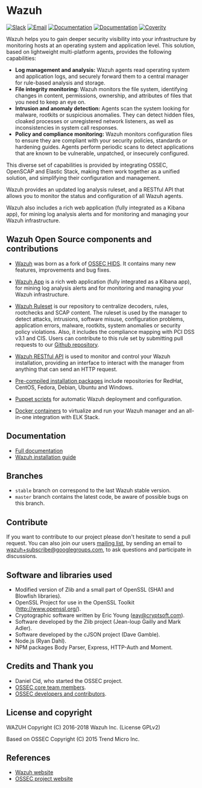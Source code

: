 # Wazuh

[![Slack](https://img.shields.io/badge/slack-join-blue.svg)](https://goo.gl/forms/M2AoZC4b2R9A9Zy12)
[![Email](https://img.shields.io/badge/email-join-blue.svg)](https://groups.google.com/forum/#!forum/wazuh)
[![Documentation](https://img.shields.io/badge/docs-view-green.svg)](https://documentation.wazuh.com)
[![Documentation](https://img.shields.io/badge/web-view-green.svg)](https://wazuh.com)
[![Coverity](https://scan.coverity.com/projects/10992/badge.svg)](https://scan.coverity.com/projects/wazuh-wazuh)

Wazuh helps you to gain deeper security visibility into your infrastructure by monitoring hosts at an operating system and application level. This solution, based on lightweight multi-platform agents, provides the following capabilities:

- **Log management and analysis:** Wazuh agents read operating system and application logs, and securely forward them to a central manager for rule-based analysis and storage.
- **File integrity monitoring:** Wazuh monitors the file system, identifying changes in content, permissions, ownership, and attributes of files that you need to keep an eye on.
- **Intrusion and anomaly detection:** Agents scan the system looking for malware, rootkits or suspicious anomalies. They can detect hidden files, cloaked processes or unregistered network listeners, as well as inconsistencies in system call responses.
- **Policy and compliance monitoring:** Wazuh monitors configuration files to ensure they are compliant with your security policies, standards or hardening guides. Agents perform periodic scans to detect applications that are known to be vulnerable, unpatched, or insecurely configured.

This diverse set of capabilities is provided by integrating OSSEC, OpenSCAP and Elastic Stack, making them work together as a unified solution, and simplifying their configuration and management.

Wazuh provides an updated log analysis ruleset, and a RESTful API that allows you to monitor the status and configuration of all Wazuh agents.

Wazuh also includes a rich web application (fully integrated as a Kibana app), for mining log analysis alerts and for monitoring and managing your Wazuh infrastructure.

## Wazuh Open Source components and contributions

* [Wazuh](https://documentation.wazuh.com/current/index.html) was born as a fork of [OSSEC HIDS](https://github.com/ossec/ossec-hids). It contains many new features, improvements and bug fixes.

* [Wazuh App](https://documentation.wazuh.com/current/index.html#example-screenshots) is a rich web application (fully integrated as a Kibana app), for mining log analysis alerts and for monitoring and managing your Wazuh infrastructure.

* [Wazuh Ruleset](https://documentation.wazuh.com/current/user-manual/ruleset/index.html) is our repository to centralize decoders, rules, rootchecks and SCAP content. The ruleset is used by the manager to detect attacks, intrusions, software misuse, configuration problems, application errors, malware, rootkits, system anomalies or security policy violations. Also, it includes the compliance mapping with PCI DSS v3.1 and CIS. Users can contribute to this rule set by submitting pull requests to our [Github repository](https://github.com/wazuh/wazuh-ruleset).

* [Wazuh RESTful API](https://documentation.wazuh.com/current/user-manual/api/index.html) is used to monitor and control your Wazuh installation, providing an interface to interact with the manager from anything that can send an HTTP request.

* [Pre-compiled installation packages](https://documentation.wazuh.com/current/installation-guide/packages-list/index.html) include repositories for RedHat, CentOS, Fedora, Debian, Ubuntu and Windows.

* [Puppet scripts](https://documentation.wazuh.com/current/deploying-with-puppet/index.html) for automatic Wazuh deployment and configuration.

* [Docker containers](https://documentation.wazuh.com/current/docker/index.html) to virtualize and run your Wazuh manager and an all-in-one integration with ELK Stack.

## Documentation

* [Full documentation](http://documentation.wazuh.com)
* [Wazuh installation guide](https://documentation.wazuh.com/current/installation-guide/index.html)

## Branches

* `stable` branch on correspond to the last Wazuh stable version.
* `master` branch contains the latest code, be aware of possible bugs on this branch.

## Contribute

If you want to contribute to our project please don't hesitate to send a pull request. You can also join our users [mailing list](https://groups.google.com/d/forum/wazuh), by sending an email to [wazuh+subscribe@googlegroups.com](mailto:wazuh+subscribe@googlegroups.com), to ask questions and participate in discussions.

## Software and libraries used

* Modified version of Zlib and a small part of OpenSSL (SHA1 and Blowfish libraries).
* OpenSSL Project for use in the OpenSSL Toolkit (http://www.openssl.org/).
* Cryptographic software written by Eric Young (eay@cryptsoft.com).
* Software developed by the Zlib project (Jean-loup Gailly and Mark Adler).
* Software developed by the cJSON project (Dave Gamble).
* Node.js (Ryan Dahl).
* NPM packages Body Parser, Express, HTTP-Auth and Moment.

## Credits and Thank you

* Daniel Cid, who started the OSSEC project.
* [OSSEC core team members](http://ossec.github.io/about.html#ossec-team).
* [OSSEC developers and contributors](https://github.com/ossec/ossec-hids/blob/master/CONTRIBUTORS).

## License and copyright

WAZUH
Copyright (C) 2016-2018 Wazuh Inc.  (License GPLv2)

Based on OSSEC
Copyright (C) 2015 Trend Micro Inc.

## References

* [Wazuh website](http://wazuh.com)
* [OSSEC project website](http://ossec.github.io)

